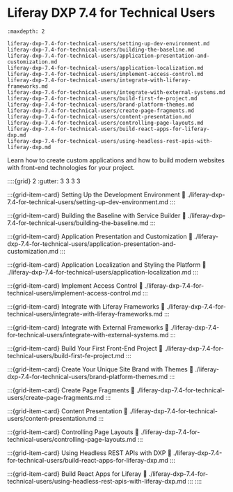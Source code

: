 # Liferay DXP 7.4 for Technical Users

```{toctree}
:maxdepth: 2

liferay-dxp-7.4-for-technical-users/setting-up-dev-environment.md
liferay-dxp-7.4-for-technical-users/building-the-baseline.md
liferay-dxp-7.4-for-technical-users/application-presentation-and-customization.md
liferay-dxp-7.4-for-technical-users/application-localization.md
liferay-dxp-7.4-for-technical-users/implement-access-control.md
liferay-dxp-7.4-for-technical-users/integrate-with-liferay-frameworks.md
liferay-dxp-7.4-for-technical-users/integrate-with-external-systems.md
liferay-dxp-7.4-for-technical-users/build-first-fe-project.md
liferay-dxp-7.4-for-technical-users/brand-platform-themes.md
liferay-dxp-7.4-for-technical-users/create-page-fragments.md
liferay-dxp-7.4-for-technical-users/content-presentation.md
liferay-dxp-7.4-for-technical-users/controlling-page-layouts.md
liferay-dxp-7.4-for-technical-users/build-react-apps-for-liferay-dxp.md
liferay-dxp-7.4-for-technical-users/using-headless-rest-apis-with-liferay-dxp.md
```

Learn how to create custom applications and how to build modern websites with front-end technologies for your project.

::::{grid} 2
:gutter: 3 3 3 3

:::{grid-item-card}  Setting Up the Development Environment
:link: ./liferay-dxp-7.4-for-technical-users/setting-up-dev-environment.md
:::

:::{grid-item-card}  Building the Baseline with Service Builder
:link: ./liferay-dxp-7.4-for-technical-users/building-the-baseline.md
:::

:::{grid-item-card}  Application Presentation and Customization
:link: ./liferay-dxp-7.4-for-technical-users/application-presentation-and-customization.md
:::

:::{grid-item-card}  Application Localization and Styling the Platform
:link: ./liferay-dxp-7.4-for-technical-users/application-localization.md
:::

:::{grid-item-card}  Implement Access Control
:link: ./liferay-dxp-7.4-for-technical-users/implement-access-control.md
:::

:::{grid-item-card}  Integrate with Liferay Frameworks
:link: ./liferay-dxp-7.4-for-technical-users/integrate-with-liferay-frameworks.md
:::

:::{grid-item-card}  Integrate with External Frameworks
:link: ./liferay-dxp-7.4-for-technical-users/integrate-with-external-systems.md
:::

:::{grid-item-card}  Build Your First Front-End Project
:link: ./liferay-dxp-7.4-for-technical-users/build-first-fe-project.md
:::

:::{grid-item-card}  Create Your Unique Site Brand with Themes
:link: ./liferay-dxp-7.4-for-technical-users/brand-platform-themes.md
:::

:::{grid-item-card}  Create Page Fragments
:link: ./liferay-dxp-7.4-for-technical-users/create-page-fragments.md
:::

:::{grid-item-card}  Content Presentation
:link: ./liferay-dxp-7.4-for-technical-users/content-presentation.md
:::

:::{grid-item-card}  Controlling Page Layouts
:link: ./liferay-dxp-7.4-for-technical-users/controlling-page-layouts.md
:::

:::{grid-item-card}  Using Headless REST APIs with DXP
:link: ./liferay-dxp-7.4-for-technical-users/build-react-apps-for-liferay-dxp.md
:::

:::{grid-item-card}  Build React Apps for Liferay
:link: ./liferay-dxp-7.4-for-technical-users/using-headless-rest-apis-with-liferay-dxp.md
:::
::::
